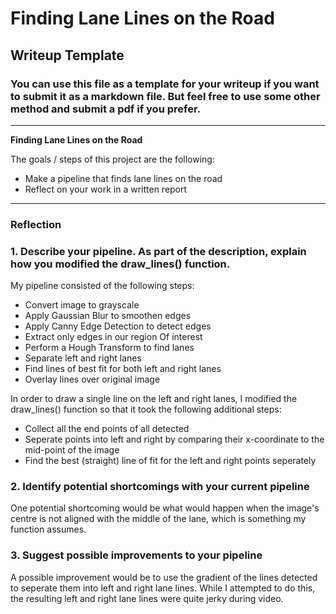 # **Finding Lane Lines on the Road** 

## Writeup Template

### You can use this file as a template for your writeup if you want to submit it as a markdown file. But feel free to use some other method and submit a pdf if you prefer.

---

**Finding Lane Lines on the Road**

The goals / steps of this project are the following:
* Make a pipeline that finds lane lines on the road
* Reflect on your work in a written report


[//]: # (Image References)

[image1]: ./test_images_output/solidWhiteCurve.png "solidWhiteCurve"

---

### Reflection

### 1. Describe your pipeline. As part of the description, explain how you modified the draw_lines() function.

My pipeline consisted of the following steps:   
- Convert image to grayscale 
- Apply Gaussian Blur to smoothen edges
- Apply Canny Edge Detection to detect edges
- Extract only edges in our region Of interest
- Perform a Hough Transform to find lanes
- Separate left and right lanes
- Find lines of best fit for both left and right lanes
- Overlay lines over original image

In order to draw a single line on the left and right lanes, I modified the draw_lines() function so that it took the following additional steps: 
- Collect all the end points of all detected 
- Seperate points into left and right by comparing their x-coordinate to the mid-point of the image
- Find the best (straight) line of fit for the left and right points seperately  

### 2. Identify potential shortcomings with your current pipeline


One potential shortcoming would be what would happen when the image's centre is not aligned with the middle of the lane, which is something my function assumes.   


### 3. Suggest possible improvements to your pipeline

A possible improvement would be to use the gradient of the lines detected to seperate them into left and right lane lines. While I attempted to do this, the resulting left and right lane lines were quite jerky during video.   